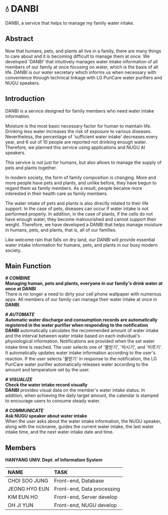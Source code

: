 # 💧 DANBI

DANBI, a service that helps to manage my family water intake.


## Abstract

Now that humans, pets, and plants all live in a family, there are many things to care about and it is becoming difficult to manage them at once. We developed 'DANBI' that intuitively manages water intake information of all members of our family at once focusing on water, which is the basis of all life. DANBI is our water secretary which informs us when necessary with convenience through technical linkage with LG PuriCare water purifiers and NUGU speakers.


## Introduction

DANBI is a service designed for family members who need water intake information.

Moisture is the most basic necessary factor for human to maintain life. Drinking less water increases the risk of exposure to various diseases. Nevertheless, the percentage of 'sufficient water intake' decreases every year, and 6 out of 10 people are reported not drinking enough water. Therefore, we planned this service using applications and NUGU AI speakers.

This service is not just for humans, but also allows to manage the supply of pets and plants together. 

In modern society, the form of family composition is changing. More and more people have pets and plants, and unlike before, they have begun to regard them as family members. As a result, people became more interested in their health care as family members.

The water intake of pets and plants is also directly related to their life support. In the case of pets, diseases can occur if water intake is not performed properly. In addition, in the case of plants, if the cells do not have enough water, they become malnourished and cannot support their weight. Therefore, we have developed a DANBI that helps manage moisture in humans, pets, and plants, that is, all of our families.

Like welcome rain that falls on dry land, our DANBI will provide essential water intake information for humans, pets, and plants in our busy modern society.


## Main Function

***# COMBINE***  
**Managing human, pets and plants, everyone in our family's drink water at once at DANBI**  
There is no longer a need to dirty your cell phone wallpaper with numerous apps. All members of our family can manage their water intake at once in **DANBI**.

***# AUTOMATE***  
**Automatic water discharge and consumption records are automatically registered in the water purifier when responding to the notification**  
**DANBI** automatically calculates the recommended amount of water intake and the interval between water intake based on each individual's physiological information. Notifications are provided when the set water intake time is reached. The user selects one of '물받기', '마시기', and '미루기'. It automatically updates water intake information according to the user's reaction. If the user selects '물받기' in response to the notification, the LG PuriCare water purifier automatically releases water according to the amount and temperature set by the user.

***# VISUALIZE***  
**Check the water intake record visually**  
**DANBI** provides visual data on the member's water intake status. In addition, when achieving the daily target amount, the calendar is stamped to encourage users to consume steady water.

***# COMMUNICATE***  
**Ask NUGU speaker about water intake**  
When the user asks about the water intake information, the NUGU speaker, along with the nickname, guides the current water intake, the last water intake time, and the next water intake date and time.



## Members
__HANYANG UNIV. Dept. of Information System__  

|NAME|TASK|
|:---|:---|
|CHOI SOO JUNG|Front-end, Database|
|JEONG HYO EUN|Front-end, Data processing|
|KIM EUN HO|Front-end, Server develop|
|OH JI YUN|Front-end, NUGU develop|
